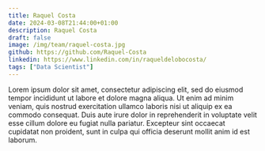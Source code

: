 ```yaml
---
title: Raquel Costa
date: 2024-03-08T21:44:00+01:00
description: Raquel Costa
draft: false
image: /img/team/raquel-costa.jpg
github: https://github.com/Raquel-Costa
linkedin: https://www.linkedin.com/in/raqueldelobocosta/
tags: ["Data Scientist"]
---
```


Lorem ipsum dolor sit amet, consectetur adipiscing elit, sed do eiusmod tempor incididunt ut labore et dolore magna aliqua. Ut enim ad minim veniam, quis nostrud exercitation ullamco laboris nisi ut aliquip ex ea commodo consequat. Duis aute irure dolor in reprehenderit in voluptate velit esse cillum dolore eu fugiat nulla pariatur. Excepteur sint occaecat cupidatat non proident, sunt in culpa qui officia deserunt mollit anim id est laborum.
